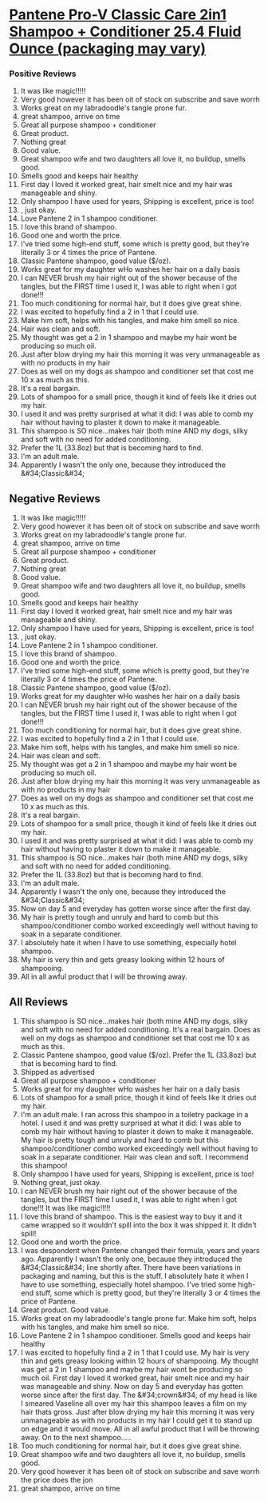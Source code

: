 # [Pantene Pro-V Classic Care 2in1 Shampoo + Conditioner 25.4 Fluid Ounce (packaging may vary)](https://products.checkmycream.com/products/Pantene-Pro-V-Classic-Care-2in1-Shampoo-+-Conditioner-25.4-Fluid-Ounce-(packaging-may-vary).html)

### Positive Reviews

<ol>
      <li>It was like magic!!!!!</li>
      <li>Very good however  it has been oit of stock on subscribe and save worrh</li>
      <li>Works great on my labradoodle&#x27;s tangle prone fur.</li>
      <li>great shampoo, arrive on time</li>
      <li>Great all purpose shampoo + conditioner</li>
      <li>Great product.</li>
      <li>Nothing great</li>
      <li>Good value.</li>
      <li>Great shampoo wife and two daughters all love it, no buildup, smells good.</li>
      <li>Smells good and keeps hair healthy</li>
      <li>First day I loved it worked great, hair smelt nice and my hair was manageable and shiny.</li>
      <li>Only shampoo I have used for years, Shipping is excellent, price is too!</li>
      <li>, just okay.</li>
      <li>Love Pantene 2 in 1 shampoo conditioner.</li>
      <li>I love this brand of shampoo.</li>
      <li>Good one and worth the price.</li>
      <li>I&#x27;ve tried some high-end stuff, some which is pretty good, but they&#x27;re literally 3 or 4 times the price of Pantene.</li>
      <li>Classic Pantene shampoo, good value ($/oz).</li>
      <li>Works great for my daughter wHo washes her hair on a daily basis</li>
      <li>I can NEVER brush my hair right out of the shower because of the tangles, but the FIRST time I used it, I was able to right when I got done!!!</li>
      <li>Too much conditioning for normal hair, but it does give great shine.</li>
      <li>I was excited to hopefully find a 2 in 1 that I could use.</li>
      <li>Make him soft, helps with his tangles, and make him smell so nice.</li>
      <li>Hair was clean and soft.  </li>
      <li>My thought was get a 2 in 1 shampoo and maybe my hair wont be producing so much oil.</li>
      <li>Just after blow drying my hair this morning it was very unmanageable as with no products in my hair</li>
      <li>Does as well on my dogs as shampoo and conditioner set that cost me 10 x as much as this.</li>
      <li>It&#x27;s a real bargain.</li>
      <li>Lots of shampoo for a small price, though it kind of feels like it dries out my hair.</li>
      <li>I used it and was pretty surprised at what it did: I was able to comb my hair without having to plaster it down to make it manageable.</li>
      <li>This shampoo is SO nice...makes hair (both mine AND my dogs, silky and soft with no need for added conditioning.</li>
      <li>Prefer the 1L (33.8oz) but that is becoming hard to find.</li>
      <li>I&#x27;m an adult male.</li>
      <li>Apparently I wasn&#x27;t the only one, because they introduced the &amp;#34;Classic&amp;#34;</li>
</ol>


<h2>Negative Reviews</h2>
<ol>
<li> It was like magic!!!!!</li>
<li> Very good however  it has been oit of stock on subscribe and save worrh</li>
<li> Works great on my labradoodle&#x27;s tangle prone fur.</li>
<li> great shampoo, arrive on time</li>
<li> Great all purpose shampoo + conditioner</li>
<li> Great product.</li>
<li> Nothing great</li>
<li> Good value.</li>
<li> Great shampoo wife and two daughters all love it, no buildup, smells good.</li>
<li> Smells good and keeps hair healthy</li>
<li> First day I loved it worked great, hair smelt nice and my hair was manageable and shiny.</li>
<li> Only shampoo I have used for years, Shipping is excellent, price is too!</li>
<li> , just okay.</li>
<li> Love Pantene 2 in 1 shampoo conditioner.</li>
<li> I love this brand of shampoo.</li>
<li> Good one and worth the price.</li>
<li> I&#x27;ve tried some high-end stuff, some which is pretty good, but they&#x27;re literally 3 or 4 times the price of Pantene.</li>
<li> Classic Pantene shampoo, good value ($/oz).</li>
<li> Works great for my daughter wHo washes her hair on a daily basis</li>
<li> I can NEVER brush my hair right out of the shower because of the tangles, but the FIRST time I used it, I was able to right when I got done!!!</li>
<li> Too much conditioning for normal hair, but it does give great shine.</li>
<li> I was excited to hopefully find a 2 in 1 that I could use.</li>
<li> Make him soft, helps with his tangles, and make him smell so nice.</li>
<li> Hair was clean and soft.  </li>
<li> My thought was get a 2 in 1 shampoo and maybe my hair wont be producing so much oil.</li>
<li> Just after blow drying my hair this morning it was very unmanageable as with no products in my hair</li>
<li> Does as well on my dogs as shampoo and conditioner set that cost me 10 x as much as this.</li>
<li> It&#x27;s a real bargain.</li>
<li> Lots of shampoo for a small price, though it kind of feels like it dries out my hair.</li>
<li> I used it and was pretty surprised at what it did: I was able to comb my hair without having to plaster it down to make it manageable.</li>
<li> This shampoo is SO nice...makes hair (both mine AND my dogs, silky and soft with no need for added conditioning.</li>
<li> Prefer the 1L (33.8oz) but that is becoming hard to find.</li>
<li> I&#x27;m an adult male.</li>
<li> Apparently I wasn&#x27;t the only one, because they introduced the &amp;#34;Classic&amp;#34;</li>
<li> Now on day 5 and everyday has gotten worse since after the first day.</li>
<li> My hair is pretty tough and unruly and hard to comb but this shampoo/conditioner combo worked exceedingly well without having to soak in a separate conditioner.</li>
<li> I absolutely hate it when I have to use something, especially hotel shampoo.  </li>
<li> My hair is very thin and gets greasy looking within 12 hours of shampooing.</li>
<li> All in all awful product that I will be throwing away.</li>
</ol>

<h2>All Reviews</h2>

<ol>
    <li> This shampoo is SO nice...makes hair (both mine AND my dogs, silky and soft with no need for added conditioning. It&#x27;s a real bargain. Does as well on my dogs as shampoo and conditioner set that cost me 10 x as much as this.</li>
    <li> Classic Pantene shampoo, good value ($/oz). Prefer the 1L (33.8oz) but that is becoming hard to find.</li>
    <li> Shipped as advertised</li>
    <li> Great all purpose shampoo + conditioner</li>
    <li> Works great for my daughter wHo washes her hair on a daily basis</li>
    <li> Lots of shampoo for a small price, though it kind of feels like it dries out my hair.</li>
    <li> I&#x27;m an adult male. I ran across this shampoo in a toiletry package in a hotel.  I used it and was pretty surprised at what it did: I was able to comb my hair without having to plaster it down to make it manageable. My hair is pretty tough and unruly and hard to comb but this shampoo/conditioner combo worked exceedingly well without having to soak in a separate conditioner. Hair was clean and soft.  I recommend this shampoo!</li>
    <li> Only shampoo I have used for years, Shipping is excellent, price is too!</li>
    <li> Nothing great, just okay.</li>
    <li> I can NEVER brush my hair right out of the shower because of the tangles, but the FIRST time I used it, I was able to right when I got done!!! It was like magic!!!!!</li>
    <li> I love this brand of shampoo. This is the easiest way to buy it and it came wrapped so it wouldn&#x27;t spill into the box it was shipped it. It didn&#x27;t spill!</li>
    <li> Good one and worth the price.</li>
    <li> I was despondent when Pantene changed their formula, years and years ago.  Apparently I wasn&#x27;t the only one, because they introduced the &amp;#34;Classic&amp;#34; line shortly after.  There have been variations in packaging and naming, but this is the stuff.  I absolutely hate it when I have to use something, especially hotel shampoo.  I&#x27;ve tried some high-end stuff, some which is pretty good, but they&#x27;re literally 3 or 4 times the price of Pantene.</li>
    <li> Great product. Good value.</li>
    <li> Works great on my labradoodle&#x27;s tangle prone fur. Make him soft, helps with his tangles, and make him smell so nice.</li>
    <li> Love Pantene 2 in 1 shampoo conditioner. Smells good and keeps hair healthy</li>
    <li> I was excited to hopefully find a 2 in 1 that I could use. My hair is very thin and gets greasy looking within 12 hours of shampooing. My thought was get a 2 in 1 shampoo and maybe my hair wont be producing so much oil. First day I loved it worked great, hair smelt nice and my hair was manageable and shiny. Now on day 5 and everyday has gotten worse since after the first day. The &amp;#34;crown&amp;#34; of my head is like I smeared Vaseline all over my hair this shampoo leaves a film on my hair thats gross. Just after blow drying my hair this morning it was very unmanageable as with no products in my hair I could get it to stand up on edge and it would move. All in all awful product that I will be throwing away. On to the next shampoo.....</li>
    <li> Too much conditioning for normal hair, but it does give great shine.</li>
    <li> Great shampoo wife and two daughters all love it, no buildup, smells good.</li>
    <li> Very good however  it has been oit of stock on subscribe and save worrh the price does the jon</li>
    <li> great shampoo, arrive on time</li>
</ol>




